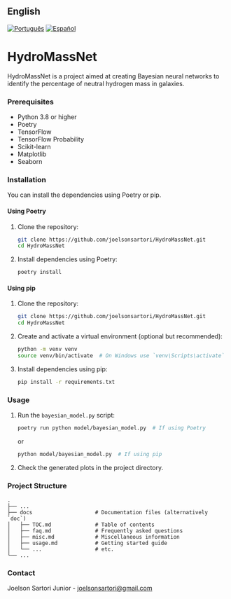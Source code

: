 ## English

[![Português](https://img.shields.io/badge/lang-Português-green)](README.pt.md)
[![Español](https://img.shields.io/badge/lang-Español-red)](README.es.md)

# HydroMassNet

HydroMassNet is a project aimed at creating Bayesian neural networks to identify the percentage of neutral hydrogen mass in galaxies.

### Prerequisites

- Python 3.8 or higher
- Poetry
- TensorFlow
- TensorFlow Probability
- Scikit-learn
- Matplotlib
- Seaborn

### Installation

You can install the dependencies using Poetry or pip.

#### Using Poetry

1. Clone the repository:
    ```bash
    git clone https://github.com/joelsonsartori/HydroMassNet.git
    cd HydroMassNet
    ```

2. Install dependencies using Poetry:
    ```bash
    poetry install
    ```

#### Using pip

1. Clone the repository:
    ```bash
    git clone https://github.com/joelsonsartori/HydroMassNet.git
    cd HydroMassNet
    ```

2. Create and activate a virtual environment (optional but recommended):
    ```bash
    python -m venv venv
    source venv/bin/activate  # On Windows use `venv\Scripts\activate`
    ```

3. Install dependencies using pip:
    ```bash
    pip install -r requirements.txt
    ```

### Usage

1. Run the `bayesian_model.py` script:
    ```bash
    poetry run python model/bayesian_model.py  # If using Poetry
    ```

    or

    ```bash
    python model/bayesian_model.py  # If using pip
    ```

2. Check the generated plots in the project directory.

### Project Structure

    .
    ├── ...
    ├── docs                    # Documentation files (alternatively `doc`)
    │   ├── TOC.md              # Table of contents
    │   ├── faq.md              # Frequently asked questions
    │   ├── misc.md             # Miscellaneous information
    │   ├── usage.md            # Getting started guide
    │   └── ...                 # etc.
    └── ...


### Contact

Joelson Sartori Junior - [joelsonsartori@gmail.com](mailto:joelsonsartori@gmail.com)

